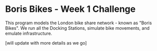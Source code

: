 # Boris Bikes - Week 1 Challenge

This program models the London bike share network - known as "Boris Bikes". We run all the Docking Stations, simulate bike movements, and emulate infrastructure.

[will update with more details as we go]
